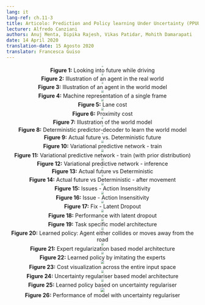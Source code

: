```yaml
---
lang: it
lang-ref: ch.11-3
title: Articolo: Prediction and Policy learning Under Uncertainty (PPUU)
lecturer: Alfredo Canziani
authors: Anuj Menta, Dipika Rajesh, Vikas Patidar, Mohith Damarapati
date: 14 April 2020
translation-date: 15 Agosto 2020
translator: Francesca Guiso
---
```


<!-- ## [Introduction and problem setup](https://www.youtube.com/watch?v=VcrCr-KNBHc&t=63s) -->

<!-- Let us say we want to learn how to drive in a model-free Reinforcement learning way. We train models in RL by letting the model make mistakes and learn from them. But this is not the best way since mistakes might take us to heaven/hell where there is no point in learning.

So, let us talk about a more 'human' way to learn how to drive a car. Consider an example of lane switching. Assuming the car is moving at 100 km/h, which roughly translates to 30 m/s, if we look 30 m in front of us, we are roughly looking 1 s into the future. -->

<center>
<img src="{{site.baseurl}}/images/week11/11-3/figure1.png" style="zoom: 20%; background-color:#DCDCDC;" /><br>
<b>Figure 1:</b> Looking into future while driving
</center>

<!-- <center>
<img src="{{site.baseurl}}/images/week11/11-3/figure1.png" style="zoom: 20%; background-color:#DCDCDC;" /><br>
<b>Figure 1:</b> Looking into future while driving
</center> -->

<!-- If we were turning, we need to make a decision based on the near future. To take a turn in a few meters, we take an action now, which in this context is turning the steering wheel. Making a decision not only depends on your driving but also the surrounding vehicles in the traffic. Since everyone around us is not so deterministic, it is very hard to take every possibility into account.

Let us now break down what is happening in this scenario. We have an agent(represented here by a brain) that takes the input $s_t$ (position, velocity and context images) and produces an action $a_t$(steering control, acceleration and braking).  The environment takes us to a new state and returns a cost $c_t$. -->

<center>
<img src="{{site.baseurl}}/images/week11/11-3/figure2.png" style="zoom: 30%; background-color:#DCDCDC;" /><br>
<b>Figure 2:</b> Illustration of an agent in the real world
</center>

<!-- <center>
<img src="{{site.baseurl}}/images/week11/11-3/figure2.png" style="zoom: 30%; background-color:#DCDCDC;" /><br>
<b>Figure 2:</b> Illustration of an agent in the real world
</center> -->

<!-- This is like a simple network where you take actions given a specific state and the world gives us the next state and the next consequence. This is model-free because with every action we are interacting with the real world. But can we train an agent without actually interacting with the real world?

Yes, we can! Let us find out in the "Learning world model" section. -->

<center>
<img src="{{site.baseurl}}/images/week11/11-3/figure3.png" style="zoom: 30%; background-color:#DCDCDC;" /><br>
<b>Figure 3:</b> Illustration of an agent in the world model
</center>

<!-- <center>
<img src="{{site.baseurl}}/images/week11/11-3/figure3.png" style="zoom: 30%; background-color:#DCDCDC;" /><br>
<b>Figure 3:</b> Illustration of an agent in the world model
</center> -->

<!-- ## Data set -->

<!-- Before discussing how to learn the world model, let us explore the dataset we have. We have 7 cameras mounted on top of a 30 story building facing the interstate. We adjust the cameras to get the top-down view and then extract bounding boxes for each vehicle. At a time $t$, we can determine $p_t$ representing the position, $v_t$
representing the velocity and $i_t$ representing the current traffic state around the vehicle.

Since we know the kinematics of the driving, we can invert them to figure out what are the actions that the driver is taking. For example, if the car is moving in a rectilinear uniform motion, we know that the acceleration is zero(meaning there is no action) -->

<center>
<img src="{{site.baseurl}}/images/week11/11-3/figure4.png" style="zoom: 40%; background-color:#DCDCDC;" /><br>
<b>Figure 4:</b> Machine representation of a single frame
</center>

<!-- <center>
<img src="{{site.baseurl}}/images/week11/11-3/figure4.png" style="zoom: 40%; background-color:#DCDCDC;" /><br>
<b>Figure 4:</b> Machine representation of a single frame
</center> -->

<!-- The illustration in blue is the feed and the illustration in green is what we can call the machine representation. To understand this better, we have isolated a few vehicles(marked in the illustration). The views we see below are the bounding boxes of the field-of-view of these vehicles. -->


<!-- ## Cost -->

<!-- There are two different types of costs here: lane cost and proximity cost. Lane cost tells us how well we are within a lane and proximity cost tells us how close we are to the other cars. -->

<center>
<img src="{{site.baseurl}}/images/week11/11-3/figure5.png" style="zoom: 40%; background-color:#DCDCDC;" /><br>
<b>Figure 5:</b> Lane cost
</center>

<!-- <center>
<img src="{{site.baseurl}}/images/week11/11-3/figure5.png" style="zoom: 40%; background-color:#DCDCDC;" /><br>
<b>Figure 5:</b> Lane cost
</center> -->

<!-- In the above figure, dotted lines represent actual lanes and red lines help us figure out the lane cost given the current position of our car.  Red lines move as our car moves. The height of the intersection of the red lines with the potential curve (in cyan) gives us the cost. If the car is in the centre of the lane, both the red lines overlap with the actual lanes resulting in zero cost. On the other hand, as the car moves away from the centre, the red lines also move to result in a non-zero cost. -->

<!-- <center>
<img src="{{site.baseurl}}/images/week11/11-3/figure6.png" style="zoom: 40%; background-color:#DCDCDC;" /><br>
<b>Figure 6:</b> Proximity cost
</center> -->

<center>
<img src="{{site.baseurl}}/images/week11/11-3/figure6.png" style="zoom: 40%; background-color:#DCDCDC;" /><br>
<b>Figure 6:</b> Proximity cost
</center>

<!-- Proximity cost has two components ($\mathcal{L}_x$ and $\mathcal{L}_y$). $\mathcal{L}_y$ is similar to the lane cost and $\mathcal{L}_x$ depends on the speed of our car. The Orange curve in Figure 6 tells us about the safety distance. As the speed of the car increases, the orange curve widens. So faster the car is travelling, the more you will need to look ahead and behind. The height of the intersection of a car with the orange curve determines $\mathcal{L}_x$.

The product of these two components gives us the proximity cost. -->


<!-- ## Learning world model -->

<center>
<img src="{{site.baseurl}}/images/week11/11-3/figure7.png" style="zoom: 30%; background-color:#DCDCDC;" /><br>
<b>Figure 7:</b> Illustration of the world model
</center>

<!-- <center>
<img src="{{site.baseurl}}/images/week11/11-3/figure7.png" style="zoom: 30%; background-color:#DCDCDC;" /><br>
<b>Figure 7:</b> Illustration of the world model
</center> -->

<!-- The world model is fed with an action $a_t$ (steering, brake, and acceleration) and $s_{1:t}$ (sequence of states where each state is represented by position, velocity and context images at that time) and it predicts the next state $\hat s_{t+1}$.  On the other hand, we have the real world which tells us what actually happened ($s_{t+1}$). We optimize MSE (Mean Squared Error) between prediction ($\hat s_{t+1}$) and target ($s_{t+1}$) to train our model. -->


<!-- ## Deterministic predictor-decoder -->

<!-- One way to train our world model is by using a predictor-decoder model explained below. -->

<center>
<img src="{{site.baseurl}}/images/week11/11-3/figure8.png" style="zoom: 20%; background-color:#DCDCDC;" /><br>
<b>Figure 8:</b> Deterministic predictor-decoder to learn the world model
</center>

<!-- <center>
<img src="{{site.baseurl}}/images/week11/11-3/figure8.png" style="zoom: 20%; background-color:#DCDCDC;" /><br>
<b>Figure 8:</b> Deterministic predictor-decoder to learn the world model
</center> -->

<!-- As depicted in Figure 8, we have a sequence of states($s_{1:t}$) and action ($a_t$) which are provided to the predictor module. The predictor outputs a hidden representation of the future which is passed on to the decoder. The decoder is decoding the hidden representation of the future and outputs a prediction($\hat s_{t+1}$). We then train our model by minimising MSE between prediction $\hat s_{t+1}$ and target $s_{t+1}$. -->

<center>
<img src="{{site.baseurl}}/images/week11/11-3/figure9.png" style="zoom: 20%; background-color:#DCDCDC;" /><br>
<b>Figure 9:</b> Actual future vs. Deterministic future
</center>

<!-- <center>
<img src="{{site.baseurl}}/images/week11/11-3/figure9.png" style="zoom: 20%; background-color:#DCDCDC;" /><br>
<b>Figure 9:</b> Actual future vs. Deterministic future
</center> -->

<!-- Unfortunately, this does not work!

We see that the deterministic output becomes very hazy. This is because our model is averaging over all the future possibilities. This can be compared to the future's multimodality discussed a couple of classes earlier, where a pen placed at origin is dropped randomly. If we take the average across all locations, it gives us a belief that pen never moved which is incorrect.

We can address this problem by introducing latent variables in our model. -->


<!-- ## [Variational predictive network](https://www.youtube.com/watch?v=VcrCr-KNBHc&t=1779s) -->

<!-- To solve the problem stated in the previous section, we add a low dimensional latent variable $z_t$ to the original network which goes through an expansion module $f_{exp}$ to match the dimensionality. -->

<center>
<img src="{{site.baseurl}}/images/week11/11-3/figure10.png" style="zoom: 40%; background-color:#DCDCDC;" /><br>
<b>Figure 10:</b> Variational predictive network - train
</center>

<!-- <center>
<img src="{{site.baseurl}}/images/week11/11-3/figure10.png" style="zoom: 40%; background-color:#DCDCDC;" /><br>
<b>Figure 10:</b> Variational predictive network - train
</center> -->

<!-- The $z_t$ is chosen such that the MSE is minimized for a specific prediction. By tuning the latent variable, you can still get MSE to zero by doing gradient descent into latent space. But this is very expensive. So, we can actually predict that latent variable using an encoder. Encoder takes the future state to give us a distribution with a mean and variance from which we can sample $z_t$.

During training, we can find out what is happening by looking into the future and getting information from it and use that information to predict the latent variable. However, we don't have access to the future during testing time. We fix this by enforcing the encoder to give us a posterior distribution as close as possible to the prior by optimizing KL divergence. -->

<center>
<img src="{{site.baseurl}}/images/week11/11-3/figure11.png" style="zoom: 40%; background-color:#DCDCDC;" /><br>
<b>Figure 11:</b> Variational predictive network - train (with prior distribution)
</center>

<!-- <center>
<img src="{{site.baseurl}}/images/week11/11-3/figure11.png" style="zoom: 40%; background-color:#DCDCDC;" /><br>
<b>Figure 11:</b> Variational predictive network - train (with prior distribution)
</center> -->

<!-- Now, let us look at the inference - How do we drive? -->

<center>
<img src="{{site.baseurl}}/images/week11/11-3/figure12.png" style="zoom: 32%; background-color:#DCDCDC;" /><br>
<b>Figure 12:</b> Variational predictive network - inference
</center>

<!-- <center>
<img src="{{site.baseurl}}/images/week11/11-3/figure12.png" style="zoom: 32%; background-color:#DCDCDC;" /><br>
<b>Figure 12:</b> Variational predictive network - inference
</center> -->

<!-- We sample the low-dimensional latent variable $z_t$ from the prior by enforcing the encoder to shoot it towards this distribution. After getting the prediction $\hat s_{t+1}$, we put it back (in an auto-regressive step) and get the next prediction $\hat s_{t+2}$ and keep feeding the network this way. -->

<center>
<img src="{{site.baseurl}}/images/week11/11-3/figure13.png" style="zoom: 22%; background-color:#DCDCDC;" /><br>
<b>Figure 13:</b> Actual future vs Deterministic
</center>

<!-- <center>
<img src="{{site.baseurl}}/images/week11/11-3/figure13.png" style="zoom: 22%; background-color:#DCDCDC;" /><br>
<b>Figure 13:</b> Actual future vs Deterministic
</center> -->

<!-- On the right hand side in the above figure, we can see four different draws from the normal distribution. We start with same initial state and provide different 200 values to the latent variable. -->

<center>
<img src="{{site.baseurl}}/images/week11/11-3/figure14.png" style="zoom: 30%; background-color:#DCDCDC;" /><br>
<b>Figure 14:</b> Actual future vs Deterministic - after movement
</center>

<!-- <center>
<img src="{{site.baseurl}}/images/week11/11-3/figure14.png" style="zoom: 30%; background-color:#DCDCDC;" /><br>
<b>Figure 14:</b> Actual future vs Deterministic - after movement
</center> -->

<!-- We can notice that providing different latent variables generates different sequences of states with different behaviours. Which means we have a network that generates the future. Quite fascinating!

What's next?

We can now use this huge amount of data to train our policy by optimizing the lane and proximity costs described above.

These multiple futures come from the sequence of latent variables that you feed to the network. If you perform gradient ascent - in the latent space, you try to increase the proximity cost so you get the sequence of latent variables such that the other cars are going to be driving into you. -->


<!-- ## Action insensitivity & latent dropout -->

<center>
<img src="{{site.baseurl}}/images/week11/11-3/figure15.png" style="zoom: 40%; background-color:#DCDCDC;" /><br>
<b>Figure 15:</b> Issues - Action Insensitivity
</center>

<!-- <center>
<img src="{{site.baseurl}}/images/week11/11-3/figure15.png" style="zoom: 40%; background-color:#DCDCDC;" /><br>
<b>Figure 15:</b> Issues - Action Insensitivity
</center> -->

<!-- Given that you actually have access to the future, if you turn to the left even slightly, everything is going to be turning to the right and that will contribute in a huge way to the MSE. The MSE loss can be minimized if the latent variable can inform the bottom part of the network that everything is going to turn to the right - which is not what we want! We can tell when everything turns to the right since that is a deterministic task.

The big arrow in Figure 15 signifies a leak of information and therefore it was not any more sensitive to the current action being provided to the predictor. -->

<center>
<img src="{{site.baseurl}}/images/week11/11-3/figure16.png" style="zoom: 40%; background-color:#DCDCDC;" /><br>
<b>Figure 16:</b> Issue - Action Insensitivity
</center>

<!-- <center>
<img src="{{site.baseurl}}/images/week11/11-3/figure16.png" style="zoom: 40%; background-color:#DCDCDC;" /><br>
<b>Figure 16:</b> Issue - Action Insensitivity
</center> -->

<!-- In figure 16, in the rightmost diagram we have the real sequence of latent variables (the latent variables that allow us to get the most precise future) and we have the real sequence of actions taken by the expert. The two figures to the left of this one have randomly sampled latent variables but the real sequence of actions so we expect to see the steering. The last one on the left-hand side has the real sequence of latent variable but arbitrary actions and we can clearly see that the turning came mostly from the latent rather than the action, which encodes the rotation and the action (which are sampled from other episodes).

How to fix this problem? -->

<center>
<img src="{{site.baseurl}}/images/week11/11-3/figure17.png" style="zoom: 40%; background-color:#DCDCDC;" /><br>
<b>Figure 17:</b> Fix - Latent Dropout
</center>

<!-- <center>
<img src="{{site.baseurl}}/images/week11/11-3/figure17.png" style="zoom: 40%; background-color:#DCDCDC;" /><br>
<b>Figure 17:</b> Fix - Latent Dropout
</center> -->

<!-- The problem is not a memory leak but an information leak. We fix this problem by simply dropping out this latent and sampling it from the prior distribution at random. We don't always rely on the output of the encoder ($f_{enc}$) but pick from the prior. In this way, you cannot encode the rotation in the latent variable any more. In this way, information gets encoded in the action rather than the latent variable. -->

<center>
<img src="{{site.baseurl}}/images/week11/11-3/figure18.png" style="zoom: 40%; background-color:#DCDCDC;" /><br>
<b>Figure 18:</b> Performance with latent dropout
</center>

<!-- <center>
<img src="{{site.baseurl}}/images/week11/11-3/figure18.png" style="zoom: 40%; background-color:#DCDCDC;" /><br>
<b>Figure 18:</b> Performance with latent dropout
</center> -->

<!-- In the last two images on the right-hand side, we see two different sets of latent variables having a real sequence of actions and these networks have been trained with the latent dropout trick. We can now see that the rotation is now encoded by the action and no longer by the latent variables. -->


<!-- ## [Training the agent](https://www.youtube.com/watch?v=VcrCr-KNBHc&t=3232s) -->

<!-- In the previous sections, we saw how we can obtain a world model by simulating real world experiences.  In this section, we will use this world model to train our agent.  Our goal is to learn the policy to take an action given the history of previous states.  Given a state $s_t$ (velocity, position & context images), the agent takes an action $a_t$ (acceleration, brake & steering), the world model outputs a next state and cost associated with that $(s_t, a_t)$ pair which is a combination of proximity cost and lane cost. -->

<!-- $$
c_\text{task} = c_\text{proximity} + \lambda_l c_\text{lane}
$$ -->

<!-- As discussed in the previous section, to avoid hazy predictions, we need to sample latent variable $z_t$ from the encoder module of the future state $s_{t+1}$ or from prior distribution $P(z)$.  The world model gets previous states $s_{1:t}$, action taken by our agent and latent variable $z_t$ to predict the next state $\hat s_{t+1}$ and the cost.  This constitutes one module that is replicated multiple times (Figure 19) to give us final prediction and loss to optimize. -->

<center>
<img src="{{site.baseurl}}/images/week11/11-3/figure19.png" style="zoom: 40%; background-color:#DCDCDC;" /><br>
<b>Figure 19:</b> Task specific model architecture
</center>

<!-- <center>
<img src="{{site.baseurl}}/images/week11/11-3/figure19.png" style="zoom: 40%; background-color:#DCDCDC;" /><br>
<b>Figure 19:</b> Task specific model architecture
</center> -->

<!-- So, we have our model ready.  Let’s see how it looks !! -->

<center>
<img src="{{site.baseurl}}/images/week11/11-3/figure20.png" style="zoom: 40%; background-color:#DCDCDC;" /><br>
<b>Figure 20:</b> Learned policy: Agent either collides or moves away from the road
</center>

<!-- <center>
<img src="{{site.baseurl}}/images/week11/11-3/figure20.png" style="zoom: 40%; background-color:#DCDCDC;" /><br>
<b>Figure 20:</b> Learned policy: Agent either collides or moves away from the road
</center> -->

<!-- Unfortunately, this does not work.  Policy trained this way is not useful as it learns to predict all black since it results in zero cost.

How can we address this issue? Can we try imitating other vehicles to improve our predictions? -->


<!-- ## Imitating the expert -->

<!-- How do we imitate the experts here? We want the prediction of our model after taking a particular action from a state to be as close as possible to the actual future. This acts as an expert regulariser for our training. Our cost function now includes both the task specific cost(proximity cost and lane cost) and this expert regulariser term. Now as we are also calculating the loss with respect to the actual future, we have to remove the latent variable from the model because the latent variable gives us a specific prediction, but this setting works better if we just work with the average prediction. -->

<!-- $$
\mathcal{L} = c_\text{task} + \lambda u_\text{expert}
$$ -->

<center>
<img src="{{site.baseurl}}/images/week11/11-3/figure21.png" style="zoom: 40%; background-color:#DCDCDC;" /><br>
<b>Figure 21:</b>  Expert regularization based model architecture
</center>

<!-- <center>
<img src="{{site.baseurl}}/images/week11/11-3/figure21.png" style="zoom: 40%; background-color:#DCDCDC;" /><br>
<b>Figure 21:</b>  Expert regularization based model architecture
</center> -->

<!-- So how does this model perform? -->

<center>
<img src="{{site.baseurl}}/images/week11/11-3/figure22.png" style="zoom: 40%; background-color:#DCDCDC;" /><br>
<b>Figure 22:</b> Learned policy by imitating the experts
</center>

<!-- <center>
<img src="{{site.baseurl}}/images/week11/11-3/figure22.png" style="zoom: 40%; background-color:#DCDCDC;" /><br>
<b>Figure 22:</b> Learned policy by imitating the experts
</center> -->

<!-- As we can see in the above figure, the model actually does incredibly well and learns to make very good predictions. This was model based imitation learning, we tried to model our agent to try to imitate others.

But can we do better?
Did we just train the Variational Autoencoder to remove it in the end?

It turns out we can still improve if we look to minimize the uncertainty of the forward model predictions. -->


<!-- ## Minimizing the Forward Model Uncertainty -->

<!-- What do we mean by minimizing forward model uncertainty and how would we do it? Before we answer that, let’s recap something we saw in the third week’s practicum.

If we train multiple models on the same data, all those models agree on the points in the training region (shown in red) resulting in zero variance in the training region. But as we move further away from the training region, the trajectories of loss functions of these models start diverging and variance increases. This is depicted in the figure 23.  But as the variance is differentiable, we can run gradient descent over the variance in order to minimize it. -->

<center>
<img src="{{site.baseurl}}/images/week11/11-3/figure23.png" style="zoom: 50%; background-color:#DCDCDC;" /><br>
<b>Figure 23:</b> Cost visualization across the entire input space
</center>

<!-- <center>
<img src="{{site.baseurl}}/images/week11/11-3/figure23.png" style="zoom: 50%; background-color:#DCDCDC;" /><br>
<b>Figure 23:</b> Cost visualization across the entire input space
</center> -->

<!-- Coming back to our discussion, we observe that learning a policy using only observational data is challenging because the distribution of states it produces at execution time may differ from what was  observed during the training phase. The world model may make arbitrary predictions outside the domain it was trained on, which may wrongly result in low cost. The policy network may then exploit these errors in the dynamics model and produce actions which lead to wrongly optimistic states.

To address this, we propose an additional cost which measures the uncertainty of the dynamics model about its own predictions. This can be calculated by passing the same input and action through several different dropout masks, and computing the variance across the different outputs.  This encourages the policy network to only produce actions for which the forward model is confident. -->

<!-- $$
\mathcal{L} = c_\text{task} + \lambda c_\text{uncertainty}
$$ -->

<center>
<img src="{{site.baseurl}}/images/week11/11-3/figure24.png" style="zoom: 40%; background-color:#DCDCDC;" /><br>
<b>Figure 24:</b> Uncertainty regulariser based model architecture
</center>

<!-- <center>
<img src="{{site.baseurl}}/images/week11/11-3/figure24.png" style="zoom: 40%; background-color:#DCDCDC;" /><br>
<b>Figure 24:</b> Uncertainty regulariser based model architecture
</center> -->

<!-- So, does uncertainty regulariser help us in learning better policy?

Yes, it does. The policy learned this way is better than the previous models. -->

<center>
<img src="{{site.baseurl}}/images/week11/11-3/figure25.png" style="zoom: 40%; background-color:#DCDCDC;" /><br>
<b>Figure 25:</b> Learned policy based on uncertainty regulariser
</center>

<!-- <center>
<img src="{{site.baseurl}}/images/week11/11-3/figure25.png" style="zoom: 40%; background-color:#DCDCDC;" /><br>
<b>Figure 25:</b> Learned policy based on uncertainty regulariser
</center> -->

<!-- ## Evaluation -->

<!-- Figure 26 shows how well our agent learned to drive in dense traffic.  Yellow car is the original driver, blue car is our learned agent and all green cars are blind to us (cannot be controlled). -->

<center>
<img src="{{site.baseurl}}/images/week11/11-3/figure26.gif" style="zoom: 60%; background-color:#DCDCDC;" /><br>
<b>Figure 26:</b> Performance of model with uncertainty regulariser
</center>

<!-- <center>
<img src="{{site.baseurl}}/images/week11/11-3/figure26.gif" style="zoom: 60%; background-color:#DCDCDC;" /><br>
<b>Figure 26:</b> Performance of model with uncertainty regulariser
</center> -->
